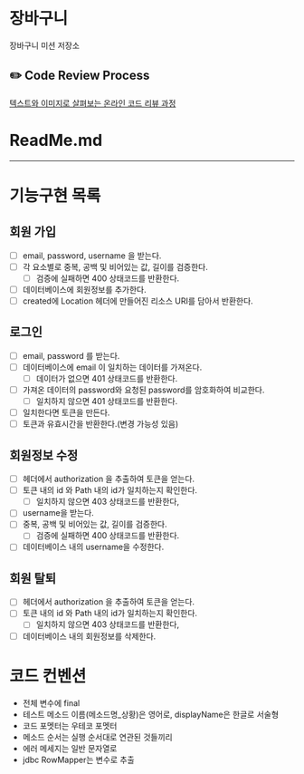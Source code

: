 # 장바구니
장바구니 미션 저장소

## ✏️ Code Review Process
[텍스트와 이미지로 살펴보는 온라인 코드 리뷰 과정](https://github.com/next-step/nextstep-docs/tree/master/codereview)

# ReadMe.md
****
# 기능구현 목록
 
## 회원 가입
- [ ]  email, password, username 을 받는다.
- [ ]  각 요소별로 중복, 공백 및 비어있는 값, 길이를 검증한다.
    - [ ]  검증에 실패하면 400 상태코드를 반환한다.
- [ ]  데이터베이스에 회원정보를 추가한다.
- [ ]  created에 Location 헤더에 만들어진 리소스 URI를 담아서 반환한다.

## 로그인
- [ ]  email, password 를 받는다.
- [ ]  데이터베이스에 email 이 일치하는 데이터를 가져온다.
    - [ ]  데이터가 없으면 401 상태코드를 반환한다.
- [ ]  가져온 데이터의 password와 요청된 password를 암호화하여 비교한다.
    - [ ]  일치하지 않으면 401 상태코드를 반환한다.
- [ ]  일치한다면 토큰을 만든다.
- [ ]  토큰과 유효시간을 반환한다.(변경 가능성 있음)

## 회원정보 수정
- [ ]  헤더에서 authorization 을 추출하여 토큰을 얻는다.
- [ ]  토큰 내의 id 와 Path 내의 id가 일치하는지 확인한다.
    - [ ]  일치하지 않으면 403 상태코드를 반환한다,
- [ ]  username을 받는다.
- [ ]  중복, 공백 및 비어있는 값, 길이를 검증한다.
    - [ ]  검증에 실패하면 400 상태코드를 반환한다.
- [ ]  데이터베이스 내의 username을 수정한다.

## 회원 탈퇴
- [ ]  헤더에서 authorization 을 추출하여 토큰을 얻는다.
- [ ]  토큰 내의 id 와 Path 내의 id가 일치하는지 확인한다.
    - [ ]  일치하지 않으면 403 상태코드를 반환한다,
- [ ]  데이터베이스 내의 회원정보를 삭제한다.

# 코드 컨벤션
- 전체 변수에 final
- 테스트 메소드 이름(메소드명_상황)은 영어로, displayName은 한글로 서술형
- 코드 포멧터는 우테코 포멧터
- 메소드 순서는 실행 순서대로 연관된 것들끼리
- 에러 메세지는 일반 문자열로
- jdbc RowMapper는 변수로 추출